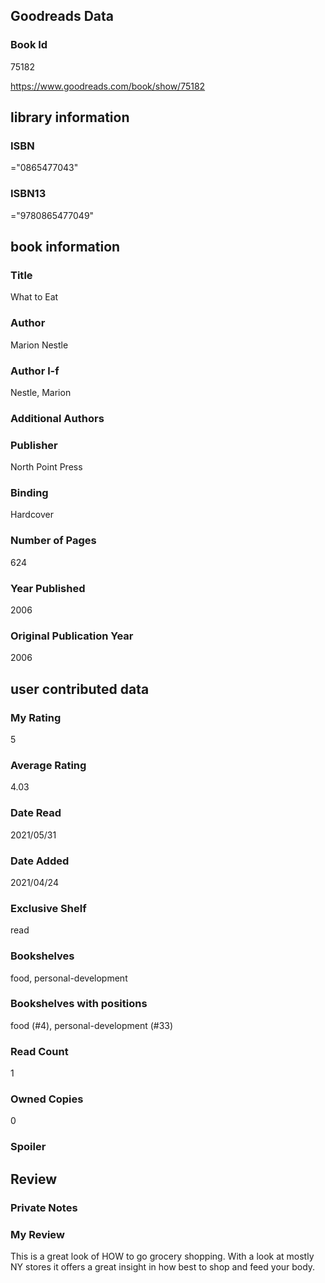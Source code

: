 <!-- This template shows how to bulk convert all columns of data into one markdown file -->
<!-- caveat: KeyError if there's a mismatch. Empty values output nothing -->

## Goodreads Data

### Book Id 

75182

https://www.goodreads.com/book/show/75182

## library information

### ISBN 
="0865477043"

### ISBN13 
="9780865477049"

## book information

### Title
What to Eat

### Author 
Marion Nestle

### Author l-f 
Nestle, Marion

### Additional Authors


### Publisher 
North Point Press

### Binding
Hardcover

### Number of Pages
624

### Year Published
2006

### Original Publication Year 
2006

## user contributed data

### My Rating
5

### Average Rating
4.03

### Date Read
2021/05/31

### Date Added
2021/04/24

### Exclusive Shelf
read

### Bookshelves
food, personal-development

### Bookshelves with positions
food (#4), personal-development (#33)

### Read Count
1

### Owned Copies
0

### Spoiler 


## Review

### Private Notes


### My Review
This is a great look of HOW to go grocery shopping. With a look at mostly NY stores it offers a great insight in how best to shop and feed your body.